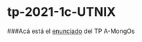 # tp-2021-1c-UTNIX

###Acá está el [enunciado](https://docs.google.com/document/d/1u54jk7uKaa6BOAXgLuNVfeYN_mwPBje94iX_6KqvqJo/edit) del TP A-MongOs
